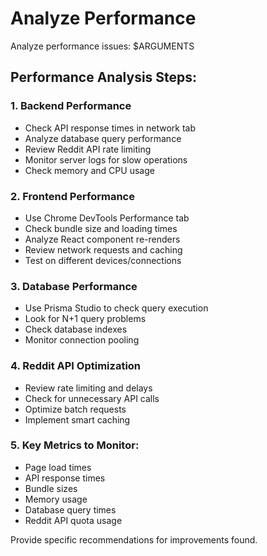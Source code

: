 # Analyze Performance

Analyze performance issues: $ARGUMENTS

## Performance Analysis Steps:

### 1. Backend Performance
- Check API response times in network tab
- Analyze database query performance  
- Review Reddit API rate limiting
- Monitor server logs for slow operations
- Check memory and CPU usage

### 2. Frontend Performance  
- Use Chrome DevTools Performance tab
- Check bundle size and loading times
- Analyze React component re-renders
- Review network requests and caching
- Test on different devices/connections

### 3. Database Performance
- Use Prisma Studio to check query execution
- Look for N+1 query problems
- Check database indexes
- Monitor connection pooling

### 4. Reddit API Optimization
- Review rate limiting and delays
- Check for unnecessary API calls
- Optimize batch requests
- Implement smart caching

### 5. Key Metrics to Monitor:
- Page load times
- API response times  
- Bundle sizes
- Memory usage
- Database query times
- Reddit API quota usage

Provide specific recommendations for improvements found.